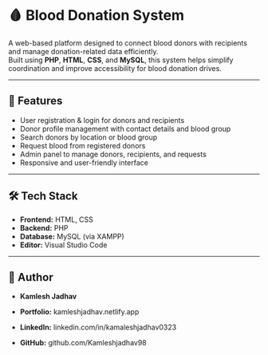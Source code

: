 # 🩸 Blood Donation System

A web-based platform designed to connect blood donors with recipients and manage donation-related data efficiently.  
Built using **PHP**, **HTML**, **CSS**, and **MySQL**, this system helps simplify coordination and improve accessibility for blood donation drives.

---

## 📌 Features
- User registration & login for donors and recipients
- Donor profile management with contact details and blood group
- Search donors by location or blood group
- Request blood from registered donors
- Admin panel to manage donors, recipients, and requests
- Responsive and user-friendly interface

---

## 🛠️ Tech Stack
- **Frontend:** HTML, CSS
- **Backend:** PHP
- **Database:** MySQL (via XAMPP)
- **Editor:** Visual Studio Code

---

## 👤 Author

- **Kamlesh Jadhav**

- **Portfolio:** kamleshjadhav.netlify.app

- **LinkedIn:** linkedin.com/in/kamaleshjadhav0323

- **GitHub:** github.com/Kamleshjadhav98
